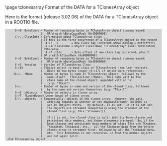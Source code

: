 \page tclonesarray Format of the DATA for a TClonesArray object

Here is the format (release 3.02.06)  of the DATA for a TClonesArray object in a ROOTIO file.

<div style="background-color: lightgrey; font-size: 0.9vw;"><pre>
      0->3  ByteCount = Number of remaining bytes in TClonesArray object (uncompressed)
                      |   OR'd with kByteCountMask (0x40000000)
      4->.. ClassInfo = Information about TClonesArray class
                      | If this is the first occurrence of a TClonesArray object in the record
                      |  4->7  -1        = New class tag (constant kNewClassTag = 0xffffffff)
                      |  8->17 Classname = Object Class Name "TClonesArray" (null terminated)
                      | Otherwise
                      |  4->7 clIdx      = Byte offset of new class tag in record, plus 2.
                      | OR'd with kClassMask (0x80000000)
      0->3  ByteCount = Number of remaining bytes in TClonesArray object (uncompressed)
                      |   OR'd with kByteCountMask (0x40000000)
      4->5  Version   = Version of TClonesArray Class
      6->15           = TObject object (a base class of TClonesArray) (see \ref tobject).
                      |   Would be two bytes longer (6->17) if object were referenced.
     16->.. fName     = Number of bytes in name of TClonesArray object, followed by the
                      |   name itself.  (TCollection::fName).  This name will be the
                      |   class name of the cloned object, appended with an 's'
                      |   (e.g. "TXxxs")
      0->..           = Number of bytes in name and version of the cloned class, followed
                      |   by the name and version themselves (e.g. "TXxx;1")
      0->3  nObjects  = Number of objects in clones array.
      4->7  fLowerBound= Lower bound of clones array.
      8->.. objects   = Sequentially, objects in the clones array.  However, the data
                      |   ordering depends on whether or not kBypassStreamer (0x1000) is
                      |   set in TObject::fBits.   By default, it is set.  If it is not set,
                      |   the objects are streamed sequentially using the streamer of the
                      |   cloned class (e.g. TXxx::Streamer()).
                      |
                      |   If it is set, the cloned class is split into its base classes and
                      |   persistent data members, and those streamers are used.  So, if the
                      |   base classes and persistent data members of class TXxx are TXxxbase,
                      |   TXxxdata0, TXxxdata1, etc.,  all the TXxxbase data from the entire
                      |   clones array is streamed first, followed by all the TXxxdata0 data,
                      |   etc.  This breakdown is not recursive, in that the member objects
                      |   are not again split.
 -End TClonesArray object
</pre></div>